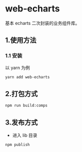 # web-echarts

基本 echarts 二次封装的业务组件库。

## 1.使用方法

### 1.1 安装

以 yarn 为例

```sh
yarn add web-echarts
```

## 2.打包方式

```sh
npm run build:comps
```

## 3.发布方式

- 进入 lib 目录

```sh
npm publish
```
